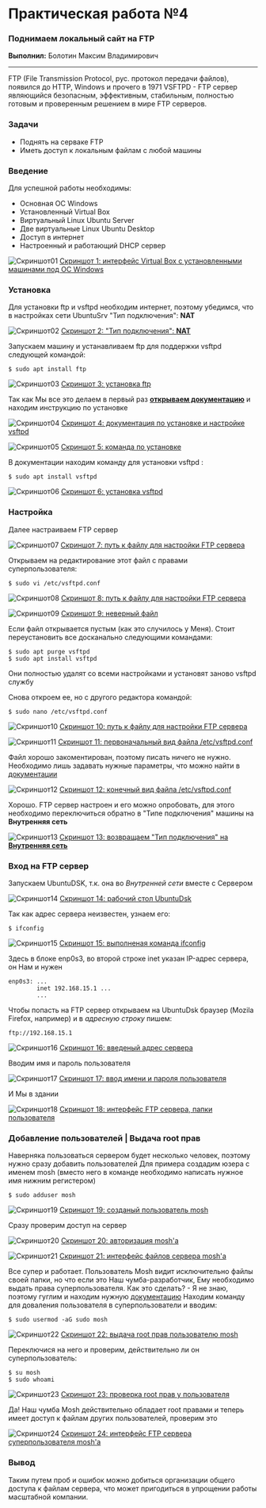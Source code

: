 Практическая работа №4
======================

### Поднимаем локальный сайт на FTP

**Выполнил:** Болотин Максим Владимирович

* * * * *
FTP (File Transmission Protocol, рус. протокол передачи файлов), появился до HTTP, Windows и прочего в 1971
VSFTPD - FTP сервер являющийся безопасным, эффективным, стабильным, полностью готовым и проверенным решением в мире FTP серверов.

### Задачи
- Поднять на серваке FTP
- Иметь доступ к локальным файлам с любой машины

### Введение

Для успешной работы необходимы:

-   Основная ОС Windows
-   Установленный Virtual Box
-   Виртуальный Linux Ubuntu Server
-   Две виртуальные Linux Ubuntu Desktop
-   Доступ в интернет
-   Настроенный и работающий DHCP сервер

![Скриншот01](https://i.ibb.co/X3wy9vf/01.jpg)
[Скриншот 1: интерфейс Virtual Box с установленными машинами под ОС Windows](https://i.ibb.co/X3wy9vf/01.jpg)

### Установка
Для установки ftp и vsftpd необходим интернет, поэтому убедимся, что в настройках сети UbuntuSrv "Тип подключения": **NAT**

![Скриншот02](https://i.ibb.co/TMvmpyV/02.jpg)
[Скриншот 2: "Тип подключения": **NAT**](https://i.ibb.co/TMvmpyV/02.jpg)

Запускаем машину и устанавливаем ftp для поддержки vsftpd следующей командой:
```
$ sudo apt install ftp
```
![Скриншот03](https://i.ibb.co/NNMKkMq/03.jpg)
[Скриншот 3: установка ftp](https://i.ibb.co/NNMKkMq/03.jpg)

Так как Мы все это делаем в первый раз **[открываем документацию](https://interface31.ru/tech_it/2012/02/prostoy-ftp-server-na-baze-ubuntu.html)** и находим инструкцию по установке

![Скриншот04](https://i.ibb.co/0JJxMRJ/04.jpg)
[Скриншот 4: документация по установке и настройке vsftpd](https://i.ibb.co/0JJxMRJ/04.jpg)

![Скриншот05](https://i.ibb.co/Yh6Wrf4/06.jpg)
[Скриншот 5: команда по установке](https://i.ibb.co/Yh6Wrf4/06.jpg)

В документации находим команду для установки vsftpd :
```
$ sudo apt install vsftpd
```
![Скриншот06](https://i.ibb.co/xMsvg58/05.jpg)
[Скриншот 6: установка vsftpd](https://i.ibb.co/xMsvg58/05.jpg)

### Настройка
Далее настраиваем FTP сервер

![Скриншот07](https://i.ibb.co/ypfm93s/07.jpg)
[Скриншот 7: путь к файлу для настройки FTP сервера](https://i.ibb.co/ypfm93s/07.jpg)

Открываем на редактирование этот файл с правами суперпользователя:
```
$ sudo vi /etc/vsftpd.conf
```
![Скриншот08](https://i.ibb.co/3pY1gWj/08.jpg)
[Скриншот 8: путь к файлу для настройки FTP сервера](https://i.ibb.co/3pY1gWj/08.jpg)

![Скриншот09](https://i.ibb.co/N73gM6j/09.jpg)
[Скриншот 9: неверный файл](https://i.ibb.co/N73gM6j/09.jpg)

Если файл открывается пустым (как это случилось у Меня). Стоит переустановить все досканально следующими командами:
```
$ sudo apt purge vsftpd
$ sudo apt install vsftpd
```
Они полностью удалят со всеми настройками и установят заново vsftpd службу

Снова откроем ее, но с другого редактора командой:
```
$ sudo nano /etc/vsftpd.conf
```

![Скриншот10](https://i.ibb.co/qC78dfG/10.jpg)
[Скриншот 10: путь к файлу для настройки FTP сервера](https://i.ibb.co/qC78dfG/10.jpg)

![Скриншот11](https://i.ibb.co/DzfvySX/11.jpg)
[Скриншот 11: первоначальный вид файла /etc/vsftpd.conf](https://i.ibb.co/DzfvySX/11.jpg)

Файл хорошо закоментирован, поэтому писать ничего не нужно. Необходимо лишь задавать нужные параметры, что можно найти в [документации](https://interface31.ru/tech_it/2012/02/prostoy-ftp-server-na-baze-ubuntu.html)

![Скриншот12](https://i.ibb.co/yhh37Hf/12.jpg)
[Скриншот 12: конечный вид файла /etc/vsftpd.conf](https://i.ibb.co/yhh37Hf/12.jpg)

Хорошо. FTP сервер настроен и его можно опробовать, для этого необходимо переключиться обратно в "Типе подключения" машины на **Внутренняя сеть**

![Скриншот13](https://i.ibb.co/tbtwthL/13.jpg)
[Скриншот 13: возвращаем "Тип подключения" на **Внутренняя сеть**](https://i.ibb.co/tbtwthL/13.jpg)

### Вход на FTP сервер
Запускаем UbuntuDSK, т.к. она во *Внутренней сети* вместе с Сервером

![Скриншот14](https://i.ibb.co/pKnkvsM/14.jpg)
[Скриншот 14: рабочий стол UbuntuDsk](https://i.ibb.co/pKnkvsM/14.jpg)

Так как адрес сервера неизвестен, узнаем его:
```
$ ifconfig
```
![Скриншот15](https://i.ibb.co/85kWXSy/15.jpg)
[Скриншот 15: выполненая команда ifconfig](https://i.ibb.co/85kWXSy/15.jpg)

Здесь в блоке enp0s3, во второй строке inet указан IP-адрес сервера, он Нам и нужен 
```
enp0s3: ...
        inet 192.168.15.1 ...
        ...
```

Чтобы попасть на FTP сервер открываем на UbuntuDsk браузер (Mozila Firefox, например) и в *адресную строку* пишем:
```
ftp://192.168.15.1
```

![Скриншот16](https://i.ibb.co/cF7t1ZP/16.jpg)
[Скриншот 16: введеный адрес сервера](https://i.ibb.co/cF7t1ZP/16.jpg)

Вводим имя и пароль пользователя

![Скриншот17](https://i.ibb.co/wSQkWqP/17.jpg)
[Скриншот 17: ввод имени и пароля пользователя](https://i.ibb.co/wSQkWqP/17.jpg)

И Мы в здании

![Скриншот18](https://i.ibb.co/VMJz3xr/18.jpg)
[Скриншот 18: интерфейс FTP сервера, папки пользователя](https://i.ibb.co/VMJz3xr/18.jpg)

### Добавление пользователей | Выдача root прав
Наверняка пользоваться сервером будет несколько человек, поэтому нужно сразу добавить пользователей
Для примера создадим юзера с именем mosh (вместо него в команде необходимо написать нужное имя нижним регистером)
```
$ sudo adduser mosh
```
![Скриншот19](https://i.ibb.co/HGKTcHw/19.jpg)
[Скриншот 19: созданый пользователь mosh](https://i.ibb.co/HGKTcHw/19.jpg)

Сразу проверим доступ на сервер

![Скриншот20](https://i.ibb.co/yB5gcL3/20.jpg)
[Скриншот 20: авторизация mosh'a](https://i.ibb.co/yB5gcL3/20.jpg)

![Скриншот21](https://i.ibb.co/yywZVrw/21.jpg)
[Скриншот 21: интерфейс файлов сервера mosh'a](https://i.ibb.co/yywZVrw/21.jpg)

Все супер и работает. Пользователь Mosh видит исключительно файлы своей папки, но что если это Наш чумба-разработчик, Ему необходимо выдать права суперпользователя. Как это сделать? - Я не знаю, поэтому гуглим и находим нужную [документацию](https://maddot.ru/kak-dat-prava-root-polzovatelyu-linux-ubuntu.html)
Находим команду для доваления пользователя в суперпользователи и вводим:
```
$ sudo usermod -aG sudo mosh
```

![Скриншот22](https://i.ibb.co/BLRzqgL/22.jpg)
[Скриншот 22: выдача root прав пользователю mosh](https://i.ibb.co/BLRzqgL/22.jpg)

Переключися на него и проверим, действительно ли он суперпользователь:
```
$ su mosh
$ sudo whoami
```

![Скриншот23](https://i.ibb.co/tsf3PsS/23.jpg)
[Скриншот 23: проверка root прав у пользователя](https://i.ibb.co/tsf3PsS/23.jpg)

Да! Наш чумба Mosh действительно обладает root правами и теперь имеет доступ к файлам других пользователей, проверим это

![Скриншот24](https://i.ibb.co/3pC7wPs/24.jpg)
[Скриншот 24: интерфейс FTP сервера суперпользователя mosh'a](https://i.ibb.co/3pC7wPs/24.jpg)

### Вывод
Таким путем проб и ошибок можно добиться организации общего доступа к файлам сервера, что может пригодиться в упрощении работы масштабной компании.